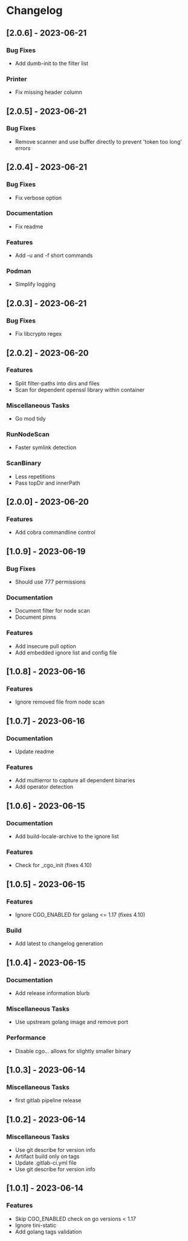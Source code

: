 # Changelog

## [2.0.6] - 2023-06-21

### Bug Fixes

- Add dumb-init to the filter list

### Printer

- Fix missing header column

## [2.0.5] - 2023-06-21

### Bug Fixes

- Remove scanner and use buffer directly to prevent 'token too long' errors

## [2.0.4] - 2023-06-21

### Bug Fixes

- Fix verbose option

### Documentation

- Fix readme

### Features

- Add -u and -f short commands

### Podman

- Simplify logging

## [2.0.3] - 2023-06-21

### Bug Fixes

- Fix libcrypto regex

## [2.0.2] - 2023-06-20

### Features

- Split filter-paths into dirs and files
- Scan for dependent openssl library within container

### Miscellaneous Tasks

- Go mod tidy

### RunNodeScan

- Faster symlink detection

### ScanBinary

- Less repetitions
- Pass topDir and innerPath

## [2.0.0] - 2023-06-20

### Features

- Add cobra commandline control

## [1.0.9] - 2023-06-19

### Bug Fixes

- Should use 777 permissions

### Documentation

- Document filter for node scan
- Document pinns

### Features

- Add insecure pull option
- Add embedded ignore list and config file

## [1.0.8] - 2023-06-16

### Features

- Ignore removed file from node scan

## [1.0.7] - 2023-06-16

### Documentation

- Update readme

### Features

- Add multierror to capture all dependent binaries
- Add operator detection

## [1.0.6] - 2023-06-15

### Documentation

- Add build-locale-archive to the ignore list

### Features

- Check for _cgo_init (fixes 4.10)

## [1.0.5] - 2023-06-15

### Features

- Ignore CGO_ENABLED for golang <= 1.17 (fixes 4.10)

### Build

- Add latest to changelog generation

## [1.0.4] - 2023-06-15

### Documentation

- Add release information blurb

### Miscellaneous Tasks

- Use upstream golang image and remove port

### Performance

- Disable cgo... allows for slightly smaller binary

## [1.0.3] - 2023-06-14

### Miscellaneous Tasks

- first gitlab pipeline release

## [1.0.2] - 2023-06-14

### Miscellaneous Tasks

- Use git describe for version info
- Artifact build only on tags
- Update .gitlab-ci.yml file
- Use git describe for version info

## [1.0.1] - 2023-06-14

### Features

- Skip CGO_ENABLED check on go versions < 1.17
- Ignore tini-static
- Add golang tags validation

